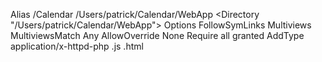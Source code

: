 Alias /Calendar /Users/patrick/Calendar/WebApp
<Directory "/Users/patrick/Calendar/WebApp">
    Options FollowSymLinks Multiviews
    MultiviewsMatch Any
    AllowOverride None
    Require all granted
    AddType application/x-httpd-php .js .html
</Directory>
